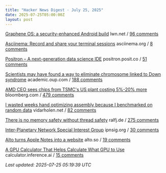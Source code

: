 ```yaml
---
title: "Hacker News Digest · July 25, 2025"
date: 2025-07-25T05:00:00Z
layout: post
---
```


[Graphene OS: a security-enhanced Android build](https://lwn.net/SubscriberLink/1030004/898017c7953c0946/)  lwn.net / [96 comments](https://news.ycombinator.com/item?id=44676691)

[Asciinema: Record and share your terminal sessions](https://asciinema.org)  asciinema.org / [8 comments](https://news.ycombinator.com/item?id=44679048)

[Positron – A next-generation data science IDE](https://positron.posit.co/)  positron.posit.co / [51 comments](https://news.ycombinator.com/item?id=44634598)

[Scientists may have found a way to eliminate chromosome linked to Down syndrome](https://academic.oup.com/pnasnexus/article/4/2/pgaf022/8016019)  academic.oup.com / [188 comments](https://news.ycombinator.com/item?id=44676817)

[AMD CEO sees chips from TSMC's US plant costing 5%-20% more](https://www.bloomberg.com/news/articles/2025-07-23/amd-ceo-su-sees-chips-from-us-tsmc-plant-costing-5-to-20-more)  bloomberg.com / [479 comments](https://news.ycombinator.com/item?id=44663074)

[I wasted weeks hand optimizing assembly because I benchmarked on random data](https://www.vidarholen.net/contents/blog/?p=1160)  vidarholen.net / [82 comments](https://news.ycombinator.com/item?id=44632674)

[There is no memory safety without thread safety](https://www.ralfj.de/blog/2025/07/24/memory-safety.html)  ralfj.de / [275 comments](https://news.ycombinator.com/item?id=44672003)

[Inter-Planetary Network Special Interest Group](https://www.ipnsig.org)  ipnsig.org / [30 comments](https://news.ycombinator.com/item?id=44675553)

[Alto turns Apple Notes into a website](https://alto.so/)  alto.so / [19 comments](https://news.ycombinator.com/item?id=44678112)

[A GPU Calculator That Helps Calculate What GPU to Use](https://calculator.inference.ai/)  calculator.inference.ai / [15 comments](https://news.ycombinator.com/item?id=44676961)


_Last updated: 2025-07-25 05:19:39 UTC_

